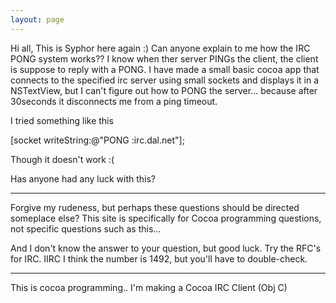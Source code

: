 ```yaml
---
layout: page
---
```


Hi all,
      This is Syphor here again :) Can anyone explain to me how the IRC PONG system works?? I know when ther server PINGs the client, the client is suppose to reply with a PONG. I have made a small basic cocoa app that connects to the specified irc server using small sockets and displays it in a NSTextView, but I can't figure out how to PONG the server... because after 30seconds it disconnects me from a ping timeout.

I tried something like this

    
[socket writeString:@"PONG :irc.dal.net"];


Though it doesn't work :(

Has anyone had any luck with this?

----

Forgive my rudeness, but perhaps these questions should be directed someplace else? This site is specifically for Cocoa programming questions, not specific questions such as this...

And I don't know the answer to your question, but good luck. Try the RFC's for IRC. IIRC I think the number is 1492, but you'll have to double-check.

----

This is cocoa programming.. I'm making a Cocoa IRC Client (Obj C)

